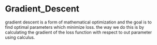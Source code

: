 # Gradient_Descent
gradient descent is a form of mathematical optimization and the goal is to find optimal parameters which minimize loss. the way we do this is by calculating the gradient of the loss function with respect to out parameter using calculus.
